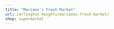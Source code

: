 ```yaml
---
title: "Mariano's Fresh Market"
url: /arlington-heights/marianos-fresh-market/
shop: supermarket
---
```


